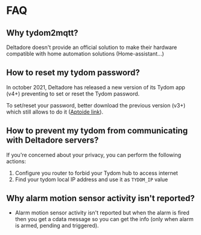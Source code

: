 # FAQ

## Why tydom2mqtt?
Deltadore doesn't provide an official solution to make their hardware compatible with home automation solutions (Home-assistant...)

## How to reset my tydom password?
In october 2021, Deltadore has released a new version of its Tydom app (v4+) preventing to set or reset the Tydom password.

To set/reset your password, better download the previous version (v3+) which still allows to do it ([Aptoide link](https://tydom.fr.aptoide.com/app?store_name=aptoide-web&app_id=58618221)).

## How to prevent my tydom from communicating with Deltadore servers?
If you're concerned about your privacy, you can perform the following actions:
1. Configure you router to forbid your Tydom hub to access internet
2. Find your tydom local IP address and use it as `TYDOM_IP` value

## Why alarm motion sensor activity isn't reported?
- Alarm motion sensor activity isn't reported but when the alarm is fired then you get a cdata message so you can get the info (only when alarm is armed, pending and triggered).
